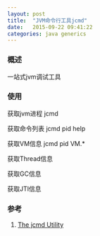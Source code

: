 ```yaml
---
layout: post
title:  "JVM命令行工具jcmd"
date:   2015-09-22 09:41:22
categories: java generics
---
```


### 概述
一站式jvm调试工具

### 使用
获取jvm进程
jcmd

获取命令列表
jcmd pid help

获取VM信息
jcmd pid VM.*

获取Thread信息

获取GC信息

获取JTI信息

### 参考

1. [The jcmd Utility](https://docs.oracle.com/javase/8/docs/technotes/guides/troubleshoot/tooldescr006.html)
